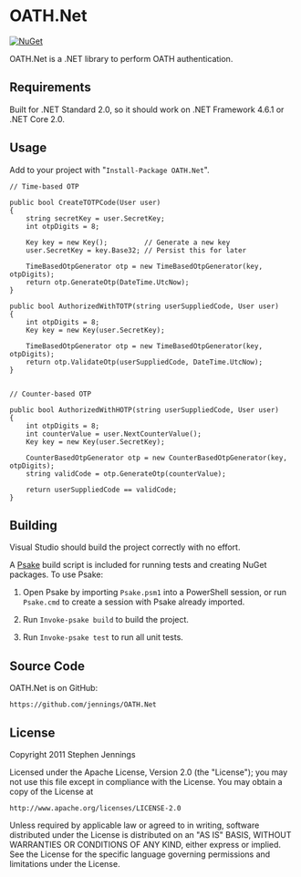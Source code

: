 OATH.Net
====================

[![NuGet](https://img.shields.io/nuget/v/OATH.Net.svg)](http://www.nuget.org/packages/OATH.Net/)

OATH.Net is a .NET library to perform OATH authentication.


## Requirements

Built for .NET Standard 2.0, so it should work on .NET Framework 4.6.1 or .NET Core 2.0.


## Usage

Add to your project with "`Install-Package OATH.Net`".

    // Time-based OTP

    public bool CreateTOTPCode(User user)
    {
        string secretKey = user.SecretKey;
        int otpDigits = 8;

        Key key = new Key();         // Generate a new key
        user.SecretKey = key.Base32; // Persist this for later

        TimeBasedOtpGenerator otp = new TimeBasedOtpGenerator(key, otpDigits);
        return otp.GenerateOtp(DateTime.UtcNow);
    }

    public bool AuthorizedWithTOTP(string userSuppliedCode, User user)
    {
        int otpDigits = 8;
        Key key = new Key(user.SecretKey);

        TimeBasedOtpGenerator otp = new TimeBasedOtpGenerator(key, otpDigits);
        return otp.ValidateOtp(userSuppliedCode, DateTime.UtcNow);
    }


    // Counter-based OTP

    public bool AuthorizedWithHOTP(string userSuppliedCode, User user)
    {
        int otpDigits = 8;
        int counterValue = user.NextCounterValue();
        Key key = new Key(user.SecretKey);

        CounterBasedOtpGenerator otp = new CounterBasedOtpGenerator(key, otpDigits);
        string validCode = otp.GenerateOtp(counterValue);

        return userSuppliedCode == validCode;
    }


## Building ##

Visual Studio should build the project correctly with no effort.

A [Psake](https://github.com/psake/psake) build script is included for running
tests and creating NuGet packages. To use Psake:

1. Open Psake by importing `Psake.psm1` into a PowerShell session, or run
   `Psake.cmd` to create a session with Psake already imported.

2. Run `Invoke-psake build` to build the project.

3. Run `Invoke-psake test` to run all unit tests.


## Source Code

OATH.Net is on GitHub:

    https://github.com/jennings/OATH.Net


## License

Copyright 2011 Stephen Jennings

Licensed under the Apache License, Version 2.0 (the "License");
you may not use this file except in compliance with the License.
You may obtain a copy of the License at

    http://www.apache.org/licenses/LICENSE-2.0

Unless required by applicable law or agreed to in writing, software
distributed under the License is distributed on an "AS IS" BASIS,
WITHOUT WARRANTIES OR CONDITIONS OF ANY KIND, either express or implied.
See the License for the specific language governing permissions and
limitations under the License.
